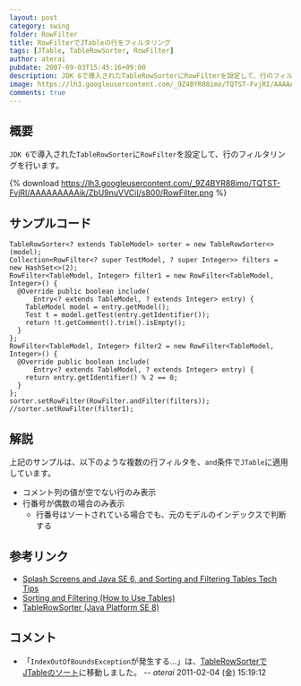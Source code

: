 ```yaml
---
layout: post
category: swing
folder: RowFilter
title: RowFilterでJTableの行をフィルタリング
tags: [JTable, TableRowSorter, RowFilter]
author: aterai
pubdate: 2007-09-03T15:45:16+09:00
description: JDK 6で導入されたTableRowSorterにRowFilterを設定して、行のフィルタリングを行います。
image: https://lh3.googleusercontent.com/_9Z4BYR88imo/TQTST-FvjRI/AAAAAAAAAik/ZbU9nuVVCiI/s800/RowFilter.png
comments: true
---
```

## 概要
`JDK 6`で導入された`TableRowSorter`に`RowFilter`を設定して、行のフィルタリングを行います。

{% download https://lh3.googleusercontent.com/_9Z4BYR88imo/TQTST-FvjRI/AAAAAAAAAik/ZbU9nuVVCiI/s800/RowFilter.png %}

## サンプルコード
<pre class="prettyprint"><code>TableRowSorter&lt;? extends TableModel&gt; sorter = new TableRowSorter&lt;&gt;(model);
Collection&lt;RowFilter&lt;? super TestModel, ? super Integer&gt;&gt; filters = new HashSet&lt;&gt;(2);
RowFilter&lt;TableModel, Integer&gt; filter1 = new RowFilter&lt;TableModel, Integer&gt;() {
  @Override public boolean include(
      Entry&lt;? extends TableModel, ? extends Integer&gt; entry) {
    TableModel model = entry.getModel();
    Test t = model.getTest(entry.getIdentifier());
    return !t.getComment().trim().isEmpty();
  }
};
RowFilter&lt;TableModel, Integer&gt; filter2 = new RowFilter&lt;TableModel, Integer&gt;() {
  @Override public boolean include(
      Entry&lt;? extends TableModel, ? extends Integer&gt; entry) {
    return entry.getIdentifier() % 2 == 0;
  }
};
sorter.setRowFilter(RowFilter.andFilter(filters));
//sorter.setRowFilter(filter1);
</code></pre>

## 解説
上記のサンプルは、以下のような複数の行フィルタを、`and`条件で`JTable`に適用しています。

- コメント列の値が空でない行のみ表示
- 行番号が偶数の場合のみ表示
    - 行番号はソートされている場合でも、元のモデルのインデックスで判断する

<!-- dummy comment line for breaking list -->

## 参考リンク
- [Splash Screens and Java SE 6, and Sorting and Filtering Tables Tech Tips](http://web.archive.org/web/20090419180550/http://java.sun.com/developer/JDCTechTips/2005/tt1115.html)
- [Sorting and Filtering (How to Use Tables)](https://docs.oracle.com/javase/tutorial/uiswing/components/table.html#sorting)
- [TableRowSorter (Java Platform SE 8)](https://docs.oracle.com/javase/jp/8/docs/api/javax/swing/table/TableRowSorter.html)

<!-- dummy comment line for breaking list -->

## コメント
- 「`IndexOutOfBoundsException`が発生する…」は、[TableRowSorterでJTableのソート](https://ateraimemo.com/Swing/TableRowSorter.html)に移動しました。 -- *aterai* 2011-02-04 (金) 15:19:12

<!-- dummy comment line for breaking list -->
